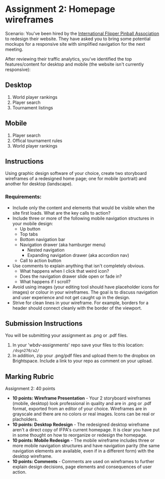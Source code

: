 # Assignment 2: Homepage wireframes
Scenario: You've been hired by the [International Flipper Pinball Association](https://www.ifpapinball.com/) to redesign their website. They have asked you to bring some potential mockups for a responsive site with simplified navigation for the next meeting.

After reviewing their traffic analytics, you've identified the top features/content for desktop and mobile (the website isn't currently responsive):

## Desktop
1. World player rankings
2. Player search
3. Tournament listings

## Mobile
1. Player search
2. Offical tournament rules
3. World player rankings

## Instructions
Using graphic design software of your choice, create two storyboard wireframes of a redesigned home page; one for mobile (portrait) and another for desktop (landscape).

### Requirements:
- Include only the content and elements that would be visible when the site first loads. What are the key calls to action?
- Include three or more of the following mobile navigation structures in your mobile design:
  - Up button
  - Top tabs
  - Bottom navigation bar
  - Navigation drawer (aka hamburger menu)
    - Nested navigation
    - Expanding navigation drawer (aka accordion nav)
  - Call to action button
- Use comments to explain anything that isn't completely obvious.
  - What happens when I click that weird icon?
  - Does the navigation drawer slide open or fade in?
  - What happens if I scroll?
- Avoid using images (your editing tool should have placeholder icons for images) or colour in your wireframes. The goal is to discuss navigation and user experience and not get caught up in the design.
- Strive for clean lines in your wireframe. For example, borders for a header should connect cleanly with the border of the viewport.

## Submission Instructions
You will be submitting your assignment as .png or .pdf files.
1. In your 'wbdv-assignments' repo save your files to this location: `/dsgn270/a2/`
4. In addition, zip your .png/pdf files and upload them to the dropbox on Brightspace. Include a link to your repo as comment on your upload.

## Marking Rubric
Assignment 2: 40 points
- **10 points: Wireframe Presentation** - Your 2 storyboard wireframes (mobile, desktop) look professional in quality and are in .png or .pdf format, exported from an editor of your choice. Wireframes are in grayscale and there are no colors or real images. Icons can be real or placholders.
- **10 points: Desktop Redesign** - The redesigned desktop wireframe aren't a direct copy of IFPA's current homepage. It is clear you have put in some thought on how to reorganize or redesign the homepage.
- **10 points: Mobile Redesign** - The mobile wireframe includes three or more mobile navigation structures and have navigation parity (the same navigation elements are available, even if in a different form) with the desktop wireframe.
- **10 points: Comments** - Comments are used on wireframes to further explain design decisions, page elements and consequences of user action.